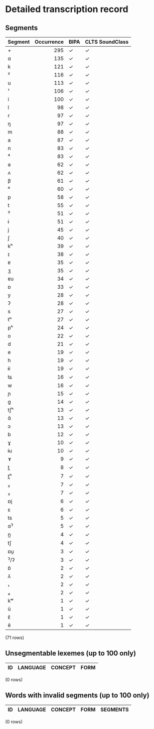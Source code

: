 
# Detailed transcription record

## Segments

| Segment | Occurrence | BIPA | CLTS SoundClass |
|:----------|-------------:|:-------|:------------------|
| + | 295 | ✓ | ✓ |
| ɑ | 135 | ✓ | ✓ |
| k | 121 | ✓ | ✓ |
| ² | 116 | ✓ | ✓ |
| u | 113 | ✓ | ✓ |
| ¹ | 106 | ✓ | ✓ |
| i | 100 | ✓ | ✓ |
| l | 98 | ✓ | ✓ |
| r | 97 | ✓ | ✓ |
| ŋ | 97 | ✓ | ✓ |
| m | 88 | ✓ | ✓ |
| a | 87 | ✓ | ✓ |
| n | 83 | ✓ | ✓ |
| ⁴ | 83 | ✓ | ✓ |
| ə | 62 | ✓ | ✓ |
| ʌ | 62 | ✓ | ✓ |
| β | 61 | ✓ | ✓ |
| ⁰ | 60 | ✓ | ✓ |
| p | 58 | ✓ | ✓ |
| t | 55 | ✓ | ✓ |
| ³ | 51 | ✓ | ✓ |
| ɨ | 51 | ✓ | ✓ |
| j | 45 | ✓ | ✓ |
| ʃ | 40 | ✓ | ✓ |
| kʰ | 39 | ✓ | ✓ |
| ɪ | 38 | ✓ | ✓ |
| ɐ | 35 | ✓ | ✓ |
| ʒ | 35 | ✓ | ✓ |
| ɐu | 34 | ✓ | ✓ |
| ɒ | 33 | ✓ | ✓ |
| y | 28 | ✓ | ✓ |
| ʔ | 28 | ✓ | ✓ |
| s | 27 | ✓ | ✓ |
| tʰ | 27 | ✓ | ✓ |
| pʰ | 24 | ✓ | ✓ |
| o | 22 | ✓ | ✓ |
| d | 21 | ✓ | ✓ |
| e | 19 | ✓ | ✓ |
| h | 19 | ✓ | ✓ |
| ɨi | 19 | ✓ | ✓ |
| tɕ | 16 | ✓ | ✓ |
| w | 16 | ✓ | ✓ |
| ɲ | 15 | ✓ | ✓ |
| g | 14 | ✓ | ✓ |
| tʃʰ | 13 | ✓ | ✓ |
| ɑ̃ | 13 | ✓ | ✓ |
| ɔ | 13 | ✓ | ✓ |
| b | 12 | ✓ | ✓ |
| ɣ | 10 | ✓ | ✓ |
| ɨu | 10 | ✓ | ✓ |
| ɤ | 9 | ✓ | ✓ |
| t̪ | 8 | ✓ | ✓ |
| t̪ʰ | 7 | ✓ | ✓ |
| ₂ | 7 | ✓ | ✓ |
| ₃ | 7 | ✓ | ✓ |
| ɒi̯ | 6 | ✓ | ✓ |
| ɛ | 6 | ✓ | ✓ |
| ts | 5 | ✓ | ✓ |
| ɑˀ | 5 | ✓ | ✓ |
| n̪ | 4 | ✓ | ✓ |
| tʃ | 4 | ✓ | ✓ |
| ɒu̯ | 3 | ✓ | ✓ |
| ˀ/ʔ | 3 | ✓ | ✓ |
| ɒ̃ | 2 | ✓ | ✓ |
| ʌ̃ | 2 | ✓ | ✓ |
| ₁ | 2 | ✓ | ✓ |
| ₄ | 2 | ✓ | ✓ |
| kʷ | 1 | ✓ | ✓ |
| ũ | 1 | ✓ | ✓ |
| ɛ̃ | 1 | ✓ | ✓ |
| ẽ | 1 | ✓ | ✓ |

(71 rows)



## Unsegmentable lexemes (up to 100 only)

| ID | LANGUAGE | CONCEPT | FORM |
|------|------------|-----------|--------|

(0 rows)



## Words with invalid segments (up to 100 only)

| ID | LANGUAGE | CONCEPT | FORM | SEGMENTS |
|------|------------|-----------|--------|------------|

(0 rows)


